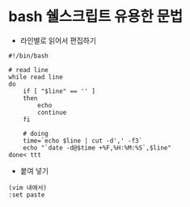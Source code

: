 # bash 쉘스크립트 유용한 문법

* 라인별로 읽어서 편집하기
```
#!/bin/bash

# read line
while read line
do
	if [ "$line" == '' ]
	then
		echo 
		continue
	fi
	
	# doing
	time=`echo $line | cut -d',' -f3`
	echo "`date -d@$time +%F,%H:%M:%S`,$line"
done< ttt
```

* 붙여 넣기
```
(vim 내에서)
:set paste
```